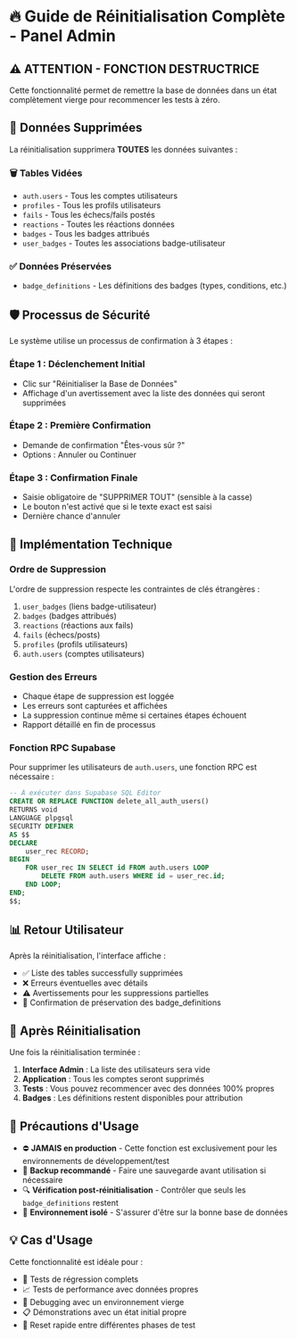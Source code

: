 # 🔥 Guide de Réinitialisation Complète - Panel Admin

## ⚠️ ATTENTION - FONCTION DESTRUCTRICE

Cette fonctionnalité permet de remettre la base de données dans un état complètement vierge pour recommencer les tests à zéro.

## 🎯 Données Supprimées

La réinitialisation supprimera **TOUTES** les données suivantes :

### 🗑️ Tables Vidées
- `auth.users` - Tous les comptes utilisateurs
- `profiles` - Tous les profils utilisateurs 
- `fails` - Tous les échecs/fails postés
- `reactions` - Toutes les réactions données
- `badges` - Tous les badges attribués
- `user_badges` - Toutes les associations badge-utilisateur

### ✅ Données Préservées
- `badge_definitions` - Les définitions des badges (types, conditions, etc.)

## 🛡️ Processus de Sécurité

Le système utilise un processus de confirmation à 3 étapes :

### Étape 1 : Déclenchement Initial
- Clic sur "Réinitialiser la Base de Données"
- Affichage d'un avertissement avec la liste des données qui seront supprimées

### Étape 2 : Première Confirmation
- Demande de confirmation "Êtes-vous sûr ?"
- Options : Annuler ou Continuer

### Étape 3 : Confirmation Finale
- Saisie obligatoire de "SUPPRIMER TOUT" (sensible à la casse)
- Le bouton n'est activé que si le texte exact est saisi
- Dernière chance d'annuler

## 🔧 Implémentation Technique

### Ordre de Suppression
L'ordre de suppression respecte les contraintes de clés étrangères :

1. `user_badges` (liens badge-utilisateur)
2. `badges` (badges attribués)
3. `reactions` (réactions aux fails)
4. `fails` (échecs/posts)
5. `profiles` (profils utilisateurs)
6. `auth.users` (comptes utilisateurs)

### Gestion des Erreurs
- Chaque étape de suppression est loggée
- Les erreurs sont capturées et affichées
- La suppression continue même si certaines étapes échouent
- Rapport détaillé en fin de processus

### Fonction RPC Supabase
Pour supprimer les utilisateurs de `auth.users`, une fonction RPC est nécessaire :

```sql
-- À exécuter dans Supabase SQL Editor
CREATE OR REPLACE FUNCTION delete_all_auth_users()
RETURNS void
LANGUAGE plpgsql
SECURITY DEFINER
AS $$
DECLARE
    user_rec RECORD;
BEGIN
    FOR user_rec IN SELECT id FROM auth.users LOOP
        DELETE FROM auth.users WHERE id = user_rec.id;
    END LOOP;
END;
$$;
```

## 📊 Retour Utilisateur

Après la réinitialisation, l'interface affiche :
- ✅ Liste des tables successfully supprimées
- ❌ Erreurs éventuelles avec détails
- ⚠️ Avertissements pour les suppressions partielles
- 🎯 Confirmation de préservation des badge_definitions

## 🔄 Après Réinitialisation

Une fois la réinitialisation terminée :

1. **Interface Admin** : La liste des utilisateurs sera vide
2. **Application** : Tous les comptes seront supprimés
3. **Tests** : Vous pouvez recommencer avec des données 100% propres
4. **Badges** : Les définitions restent disponibles pour attribution

## 🚨 Précautions d'Usage

- ⛔ **JAMAIS en production** - Cette fonction est exclusivement pour les environnements de développement/test
- 💾 **Backup recommandé** - Faire une sauvegarde avant utilisation si nécessaire
- 🔍 **Vérification post-réinitialisation** - Contrôler que seuls les `badge_definitions` restent
- 🧪 **Environnement isolé** - S'assurer d'être sur la bonne base de données

## 💡 Cas d'Usage

Cette fonctionnalité est idéale pour :
- 🧪 Tests de régression complets
- 📈 Tests de performance avec données propres
- 🐛 Debugging avec un environnement vierge
- 📋 Démonstrations avec un état initial propre
- 🔄 Reset rapide entre différentes phases de test
